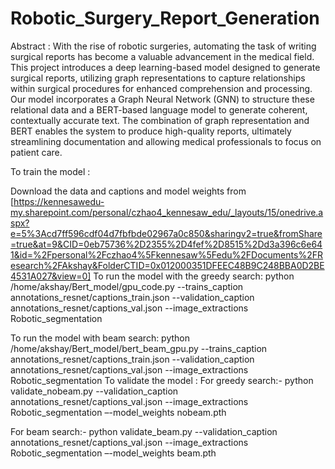 # Robotic_Surgery_Report_Generation
Abstract :
With the rise of robotic surgeries, automating the task of writing surgical reports has become a valuable advancement in the medical field. This project introduces a deep learning-based model designed to generate surgical reports, utilizing graph representations to capture relationships within surgical procedures for enhanced comprehension and processing. Our model incorporates a Graph Neural Network (GNN) to structure these relational data and a BERT-based language model to generate coherent, contextually accurate text. The combination of graph representation and BERT enables the system to produce high-quality reports, ultimately streamlining documentation and allowing medical professionals to focus on patient care.

To train the model :

Download the data and captions and model weights from [https://kennesawedu-my.sharepoint.com/personal/czhao4_kennesaw_edu/_layouts/15/onedrive.aspx?e=5%3Acd7ff596cdf04d7fbfbde02967a0c850&sharingv2=true&fromShare=true&at=9&CID=0eb75736%2D2355%2D4fef%2D8515%2Dd3a396c6e641&id=%2Fpersonal%2Fczhao4%5Fkennesaw%5Fedu%2FDocuments%2FResearch%2FAkshay&FolderCTID=0x012000351DFEEC48B9C248BBA0D2BE4531A027&view=0]
To run the model with the greedy search:
python /home/akshay/Bert_model/gpu_code.py --trains_caption annotations_resnet/captions_train.json --validation_caption annotations_resnet/captions_val.json --image_extractions Robotic_segmentation

To run the model with beam search:
python /home/akshay/Bert_model/bert_beam_gpu.py --trains_caption annotations_resnet/captions_train.json --validation_caption annotations_resnet/captions_val.json --image_extractions Robotic_segmentation
To validate the model :
For greedy search:-
python validate_nobeam.py  --validation_caption annotations_resnet/captions_val.json --image_extractions Robotic_segmentation –-model_weights nobeam.pth

For beam search:-
python validate_beam.py  --validation_caption annotations_resnet/captions_val.json --image_extractions Robotic_segmentation –-model_weights beam.pth







